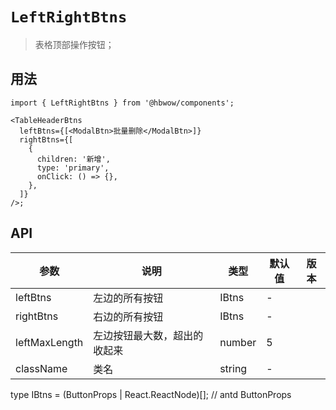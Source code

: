# `LeftRightBtns`

> 表格顶部操作按钮；

## 用法

```tsx
import { LeftRightBtns } from '@hbwow/components';

<TableHeaderBtns
  leftBtns={[<ModalBtn>批量删除</ModalBtn>]}
  rightBtns={[
    {
      children: '新增',
      type: 'primary',
      onClick: () => {},
    },
  ]}
/>;
```

## API

| 参数          | 说明                         | 类型   | 默认值 | 版本 |
| ------------- | ---------------------------- | ------ | ------ | ---- |
| leftBtns      | 左边的所有按钮               | IBtns  | -      |
| rightBtns     | 右边的所有按钮               | IBtns  | -      |
| leftMaxLength | 左边按钮最大数，超出的收起来 | number | 5      |
| className     | 类名                         | string | -      |

type IBtns = (ButtonProps | React.ReactNode)[]; // antd ButtonProps
